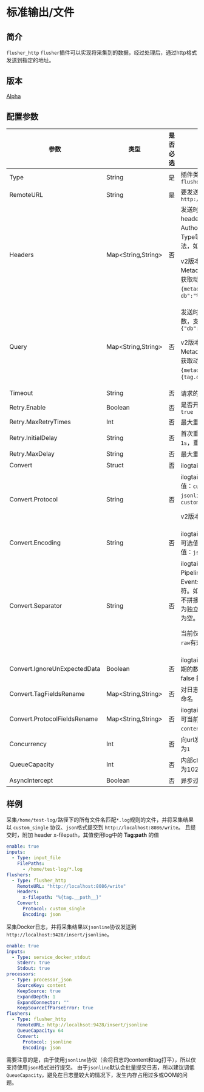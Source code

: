 # 标准输出/文件

## 简介

`flusher_http` `flusher`插件可以实现将采集到的数据，经过处理后，通过http格式发送到指定的地址。

## 版本

[Alpha](../stability-level.md)

## 配置参数

| 参数                           | 类型                 | 是否必选 | 说明                                                                                                                                                                                       |
|------------------------------|--------------------| -------- |------------------------------------------------------------------------------------------------------------------------------------------------------------------------------------------|
| Type                         | String             | 是       | 插件类型，固定为`flusher_http`                                                                                                                                                                   |
| RemoteURL                    | String             | 是       | 要发送到的URL地址，示例：`http://localhost:8086/write`                                                                                                                                              |
| Headers                      | Map<String,String> | 否       | 发送时附加的http请求header，如可添加 Authorization、Content-Type等信息，支持动态变量写法，如`{"x-db":"%{tag.db}"}`<p>v2版本支持从Group的Metadata或者Group.Tags中获取动态变量，如`{"x-db":"%{metadata.db}"}`或者`{"x-db":"%{tag.db}"}`</p> |
| Query                        | Map<String,String> | 否       | 发送时附加到url上的query参数，支持动态变量写法，如`{"db":"%{tag.db}"}`<p>v2版本支持从Group的Metadata或者Group.Tags中获取动态变量，如`{"db":"%{metadata.db}"}`或者`{"db":"%{tag.db}"}`</p>                                        |
| Timeout                      | String             | 否       | 请求的超时时间，默认 `60s`                                                                                                                                                                         |
| Retry.Enable                 | Boolean            | 否       | 是否开启失败重试，默认为 `true`                                                                                                                                                                      |
| Retry.MaxRetryTimes          | Int                | 否       | 最大重试次数，默认为 `3`                                                                                                                                                                           |
| Retry.InitialDelay           | String             | 否       | 首次重试时间间隔，默认为 `1s`，重试间隔以会2的倍数递增                                                                                                                                                           |
| Retry.MaxDelay               | String             | 否       | 最大重试时间间隔，默认为 `30s`                                                                                                                                                                       |
| Convert                      | Struct             | 否       | ilogtail数据转换协议配置                                                                                                                                                                         |
| Convert.Protocol             | String             | 否       | ilogtail数据转换协议，可选值：`custom_single`,`influxdb`, `jsonline`。默认值：`custom_single`<p>v2版本可选值：`raw`</p>                                                                                        |
| Convert.Encoding             | String             | 否       | ilogtail flusher数据转换编码，可选值：`json`, `custom`，默认值：`json`                                                                                                                                   |
| Convert.Separator            | String             | 否       | ilogtail数据转换时，PipelineGroupEvents中多个Events之间拼接使用的分隔符。如`\n`。若不设置，则默认不拼接Events，即每个Event作为独立请求向后发送。 默认值为空。<p>当前仅在`Convert.Protocol: raw`有效。</p>                                             |
| Convert.IgnoreUnExpectedData | Boolean            | 否       | ilogtail数据转换时，遇到非预期的数据的行为，true 跳过，false 报错。默认值 true                                                                                                                                      |
| Convert.TagFieldsRename      | Map<String,String> | 否       | 对日志中tags中的json字段重命名                                                                                                                                                                      |
| Convert.ProtocolFieldsRename | Map<String,String> | 否       | ilogtail日志协议字段重命名，可当前可重命名的字段：`contents`,`tags`和`time`                                                                                                                                    |
| Concurrency                  | Int                | 否       | 向url发起请求的并发数，默认为`1`                                                                                                                                                                      |
| QueueCapacity                  | Int                | 否       | 内部channel的缓存大小，默认为1024
| AsyncIntercept                  | Boolean                | 否       | 异步过滤数据，默认为否

## 样例

采集`/home/test-log/`路径下的所有文件名匹配`*.log`规则的文件，并将采集结果以 `custom_single` 协议、`json`格式提交到 `http://localhost:8086/write`。
且提交时，附加 header x-filepath，其值使用log中的 __Tag__:__path__ 的值

```yaml
enable: true
inputs:
  - Type: input_file
    FilePaths: 
      - /home/test-log/*.log
flushers:
  - Type: flusher_http
    RemoteURL: "http://localhost:8086/write"
    Headers:
      x-filepath: "%{tag.__path__}"
    Convert:
      Protocol: custom_single
      Encoding: json
```

采集Docker日志，并将采集结果以`jsonline`协议发送到`http://localhost:9428/insert/jsonline`。

```yaml
enable: true
inputs:
  - Type: service_docker_stdout
    Stderr: true
    Stdout: true
processors:
  - Type: processor_json
    SourceKey: content
    KeepSource: true
    ExpandDepth: 1
    ExpandConnector: ""
    KeepSourceIfParseError: true
flushers:
  - Type: flusher_http
    RemoteURL: http://localhsot:9428/insert/jsonline
    QueueCapacity: 64
    Convert:
      Protocol: jsonline
      Encoding: json
```

需要注意的是，由于使用`jsonline`协议（会将日志的content和tag打平），所以仅支持使用`json`格式进行提交。
由于`jsonline`默认会批量提交日志，所以建议调低`QueueCapacity`，避免在日志量较大的情况下，发生内存占用过多或OOM的问题。
